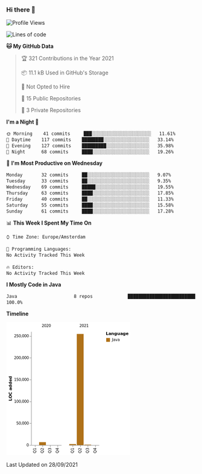### Hi there 👋


<!--START_SECTION:waka-->
![Profile Views](http://img.shields.io/badge/Profile%20Views-0-blue)

![Lines of code](https://img.shields.io/badge/From%20Hello%20World%20I%27ve%20Written-264473%20lines%20of%20code-blue)

**🐱 My GitHub Data** 

> 🏆 321 Contributions in the Year 2021
 > 
> 📦 11.1 kB Used in GitHub's Storage 
 > 
> 🚫 Not Opted to Hire
 > 
> 📜 15 Public Repositories 
 > 
> 🔑 3 Private Repositories  
 > 
**I'm a Night 🦉** 

```text
🌞 Morning    41 commits     ███░░░░░░░░░░░░░░░░░░░░░░   11.61% 
🌆 Daytime    117 commits    ████████░░░░░░░░░░░░░░░░░   33.14% 
🌃 Evening    127 commits    █████████░░░░░░░░░░░░░░░░   35.98% 
🌙 Night      68 commits     ████░░░░░░░░░░░░░░░░░░░░░   19.26%

```
📅 **I'm Most Productive on Wednesday** 

```text
Monday       32 commits     ██░░░░░░░░░░░░░░░░░░░░░░░   9.07% 
Tuesday      33 commits     ██░░░░░░░░░░░░░░░░░░░░░░░   9.35% 
Wednesday    69 commits     █████░░░░░░░░░░░░░░░░░░░░   19.55% 
Thursday     63 commits     ████░░░░░░░░░░░░░░░░░░░░░   17.85% 
Friday       40 commits     ██░░░░░░░░░░░░░░░░░░░░░░░   11.33% 
Saturday     55 commits     ████░░░░░░░░░░░░░░░░░░░░░   15.58% 
Sunday       61 commits     ████░░░░░░░░░░░░░░░░░░░░░   17.28%

```


📊 **This Week I Spent My Time On** 

```text
⌚︎ Time Zone: Europe/Amsterdam

💬 Programming Languages: 
No Activity Tracked This Week

🔥 Editors: 
No Activity Tracked This Week

```

**I Mostly Code in Java** 

```text
Java                     8 repos             █████████████████████████   100.0%

```


**Timeline**

![Chart not found](https://raw.githubusercontent.com/powercasgamer/powercasgamer/master/charts/bar_graph.png) 


 Last Updated on 28/09/2021
<!--END_SECTION:waka-->

